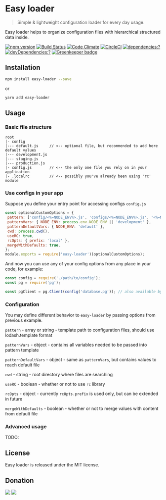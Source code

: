 # Easy loader

> Simple & lightweight configuration loader for every day usage.

Easy loader helps to organize configuration files with hierarchical structured data inside.

[![npm version](https://badge.fury.io/js/easy-loader.svg)](https://www.npmjs.com/package/easy-loader)
[![Build Status](https://travis-ci.org/zemd/easy-loader.svg?branch=master)](https://travis-ci.org/zemd/easy-loader)
[![Code Climate](https://codeclimate.com/github/zemd/easy-loader/badges/gpa.svg)](https://codeclimate.com/github/zemd/easy-loader)
[![CircleCI](https://circleci.com/gh/zemd/easy-loader/tree/master.svg?style=svg)](https://circleci.com/gh/zemd/easy-loader/tree/master)
[![dependencies:?](https://img.shields.io/david/zemd/easy-loader.svg)](https://david-dm.org/zemd/easy-loader)
[![devDependencies:?](https://img.shields.io/david/dev/zemd/easy-loader.svg?style=flat)](https://david-dm.org/zemd/easy-loader)
[![Greenkeeper badge](https://badges.greenkeeper.io/zemd/easy-loader.svg)](https://greenkeeper.io/)

## Installation

```bash
npm install easy-loader --save
```

or

```bash
yarn add easy-loader
```

## Usage

### Basic file structure

```
root
|- config
|--- default.js     // <-- optional file, but recommended to add here default values 
|--- development.js
|--- staging.js
|--- production.js
|- config.js        // <-- the only one file you rely on in your application
|- .localrc         // <-- possibly you've already been using 'rc' module
```

### Use configs in your app

Suppose you define your entry point for accessing configs `config.js`
```javascript
const optionalCustomOptions = {
 pattern: ['config/<%=NODE_ENV%>.js', 'configs/<%=NODE_ENV%>.js', '<%=NODE_ENV%>.js'],
 patternVars: { NODE_ENV: process.env.NODE_ENV || 'development' },
 patternDefaultVars: { NODE_ENV: 'default' },
 cwd: process.cwd(),
 useRC: true,
 rcOpts: { prefix: 'local' },
 mergeWithDefaults: true,
};
module.exports = require('easy-loader')(optionalCustomOptions);
```

And now you can use any of your config options from any place in your code, for example:

```javascript
const config = require('./path/to/config');
const pg = require('pg');

const pgClient = pg.Client(config('database.pg')); // also available by using dot notation like: config.database.pg
```

### Configuration

You may define different behavior to `easy-loader` by passing options from previous example.

`pattern` - array or string - template path to configuration files, should use lodash.template format

`patternVars` - object - contains all variables needed to be passed into pattern template

`patternDefaultVars` - object - same as `patternVars`, but contains values to reach default file

`cwd` - string - root directory where files are searching

`useRC` - boolean - whether or not to use `rc` library

`rcOpts` - object - currently `rcOpts.prefix` is used only, but can be extended in future

`mergeWithDefaults` - boolean - whether or not to merge values with content from default file

### Advanced usage

TODO:

## License

Easy loader is released under the MIT license.

## Donation

[![](https://img.shields.io/badge/patreon-donate-yellow.svg)](https://www.patreon.com/red_rabbit)
[![](https://img.shields.io/badge/flattr-donate-yellow.svg)](https://flattr.com/profile/red_rabbit)
